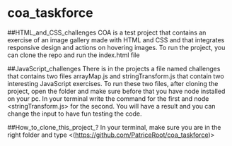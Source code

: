 # coa_taskforce

##HTML_and_CSS_challenges
COA is a test project that contains an exercise of an image gallery made with HTML and CSS and that integrates responsive design and actions on hovering images. To run the project, you can clone the repo and run the index.html file

##JavaScript_challenges
There is in the projects a file named challenges that contains two files arrayMap.js and stringTransform.js that contain two interesting JavaScript exercises. To run these two files, after cloning the project, open the folder and make sure before that you have node installed on your pc. In your terminal write the command <node arrayMap.js> for the first and node <stringTransform.js> for the second. You will have a result and you can change the input to have fun testing the code.

##How_to_clone_this_project_?
In your terminal, make sure you are in the right folder and type <(https://github.com/PatriceRoot/coa_taskforce)>